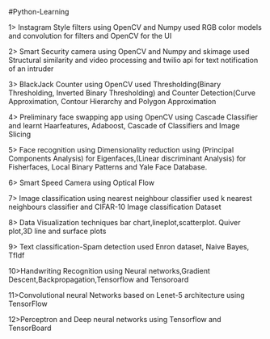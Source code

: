 #Python-Learning

1> Instagram Style filters using OpenCV and Numpy
	used	RGB color models and convolution for filters and OpenCV for the UI

2> Smart Security camera using OpenCV and Numpy and skimage
	used	Structural similarity and video processing and twilio api for text notification of an intruder

3> BlackJack Counter using OpenCV
	used	Thresholding(Binary Thresholding, Inverted Binary Thresholding) and Counter Detection(Curve Approximation, Contour Hierarchy and Polygon Approximation

4> Preliminary face swapping app using OpenCV
	using Cascade Classifier and learnt Haarfeatures, Adaboost, Cascade of Classifiers and Image Slicing

5> Face recognition using Dimensionality reduction
	using (Principal Components Analysis) for Eigenfaces,(Linear discriminant Analysis) for Fisherfaces, Local Binary Patterns and Yale Face Database.

6> Smart Speed Camera using Optical Flow

7> Image classification using nearest neighbour classifier
	used k nearest neighbours classifier and CIFAR-10 Image classification Dataset

8> Data Visualization techniques
	bar chart,lineplot,scatterplot. Quiver plot,3D line and surface plots

9> Text classification-Spam detection
	used Enron dataset, Naive Bayes, TfIdf

10>Handwriting Recognition
	using Neural networks,Gradient Descent,Backpropagation,Tensorflow and Tensoroard

11>Convolutional neural Networks based on Lenet-5 architecture using TensorFlow

12>Perceptron and Deep neural networks using Tensorflow and TensorBoard

